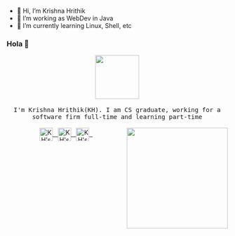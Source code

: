 - 👋 Hi, I’m Krishna Hrithik
- 👀 I’m working as WebDev in Java
- 🌱 I’m currently learning Linux, Shell, etc

<!---
kh-2k/kh-2k is a ✨ special ✨ repository because its `README.md` (this file) appears on your GitHub profile.
You can click the Preview link to take a look at your changes.
--->
### Hola 👋

<p align="center">
  <img src="https://www.postoast.com/wp-content/uploads/2018/08/Iron-Man-GIF.gif" width="100px">
<br><br>
  <samp>
  I'm Krishna Hrithik(KH). I am CS graduate, working for a software firm full-time and learning part-time  
  </samp>
<br><br>
  <a href="https://twitter.com/krishnahrithik1">
  <img align="center" alt="KH's Twitter" width="30px" src="https://cdn.jsdelivr.net/npm/simple-icons@v3/icons/twitter.svg" />&nbsp;&nbsp;
  </a>
  <a href="https://linkedin.com/in/kh-2k">
  <img align="center" alt="KH's Linkedin" width="30px" src="https://cdn.jsdelivr.net/npm/simple-icons@v3/icons/linkedin.svg" />&nbsp;&nbsp;
  </a>
  <a href="https://github.com/kh-2k">
  <img align="center" alt="KH's Github" width="30px" src="https://cdn.jsdelivr.net/npm/simple-icons@v3/icons/github.svg" />&nbsp;&nbsp;
  </a>
  <img align='right' src="https://media.giphy.com/media/M9gbBd9nbDrOTu1Mqx/giphy.gif" width="230">
<br><br>
</p>
